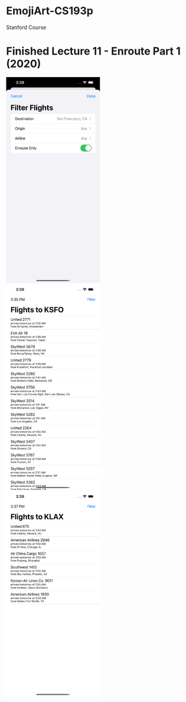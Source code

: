 # EmojiArt-CS193p
Stanford Course

# Finished Lecture 11 - Enroute Part 1 (2020)

<img src="1.png" width="254" height="556"/>
<img src="2.png" width="254" height="556"/>
<img src="3.png" width="254" height="556"/>

